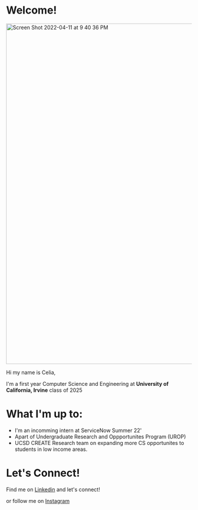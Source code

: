# Welcome!
<img width="922" alt="Screen Shot 2022-04-11 at 9 40 36 PM" src="https://user-images.githubusercontent.com/103477824/162882028-88fd62b3-5c90-4a43-a92b-a4503248e4a1.png">

Hi my name is Celia,

I'm a first year Computer Science and Engineering at **University of California, Irvine** class of 2025

# What I'm up to:

- I'm an incomming intern at ServiceNow Summer 22'
-  Apart of Undergraduate Research and Oppportunites Program (UROP)
- UCSD CREATE Research team on expanding more CS opportunites to students in low income areas.

# Let's Connect!

Find me on [Linkedin](https://www.linkedin.com/in/celiachamuma/) and let's connect!

or follow me on [Instagram](https://www.instagram.com/maturana.celia/)


